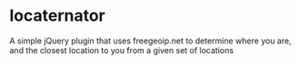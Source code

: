 locaternator
============

A simple jQuery plugin that uses freegeoip.net to determine where you are, and the closest location to you from a given set of locations
